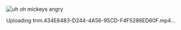 ![uh oh mickeys angry](https://github.com/AKVindication/AKVindication/assets/135389780/e25f92a4-269f-406e-b1c8-7984c4ba65ad)


Uploading trim.434E6483-D244-4A56-95CD-F4F5286ED60F.mp4…

